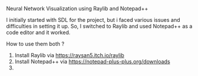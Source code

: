 Neural Network Visualization using Raylib and Notepad++

I initially started with SDL for the project, but i faced various issues and difficulties in setting it up. So, I switched to Raylib and used Notepad++ as a code editor and it worked. 

How to use them both ? 
1) Install Raylib via https://raysan5.itch.io/raylib
2) Install Notepad++ via https://notepad-plus-plus.org/downloads
3) 

